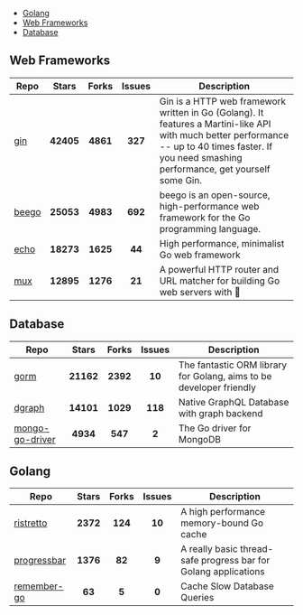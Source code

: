 
- [Golang](#golang)
- [Web Frameworks](#web-frameworks)
- [Database](#database)

## Web Frameworks

| Repo | Stars  | Forks  | Issues | Description |
| ---- | :----: | :----: | :----: | ----------- |
| [gin](https://github.com/gin-gonic/gin) | **42405** | **4861** | **327** | Gin is a HTTP web framework written in Go (Golang). It features a Martini-like API with much better performance -- up to 40 times faster. If you need smashing performance, get yourself some Gin. |
| [beego](https://github.com/astaxie/beego) | **25053** | **4983** | **692** | beego is an open-source, high-performance web framework for the Go programming language. |
| [echo](https://github.com/labstack/echo) | **18273** | **1625** | **44** | High performance, minimalist Go web framework |
| [mux](https://github.com/gorilla/mux) | **12895** | **1276** | **21** | A powerful HTTP router and URL matcher for building Go web servers with 🦍 |

## Database

| Repo | Stars  | Forks  | Issues | Description |
| ---- | :----: | :----: | :----: | ----------- |
| [gorm](https://github.com/go-gorm/gorm) | **21162** | **2392** | **10** | The fantastic ORM library for Golang, aims to be developer friendly |
| [dgraph](https://github.com/dgraph-io/dgraph) | **14101** | **1029** | **118** | Native GraphQL Database with graph backend |
| [mongo-go-driver](https://github.com/mongodb/mongo-go-driver) | **4934** | **547** | **2** | The Go driver for MongoDB |

## Golang

| Repo | Stars  | Forks  | Issues | Description |
| ---- | :----: | :----: | :----: | ----------- |
| [ristretto](https://github.com/dgraph-io/ristretto) | **2372** | **124** | **10** | A high performance memory-bound Go cache |
| [progressbar](https://github.com/schollz/progressbar) | **1376** | **82** | **9** | A really basic thread-safe progress bar for Golang applications |
| [remember-go](https://github.com/rocketlaunchr/remember-go) | **63** | **5** | **0** | Cache Slow Database Queries |
